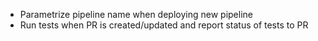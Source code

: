 * Parametrize pipeline name when deploying new pipeline
* Run tests when PR is created/updated and report status of tests to PR